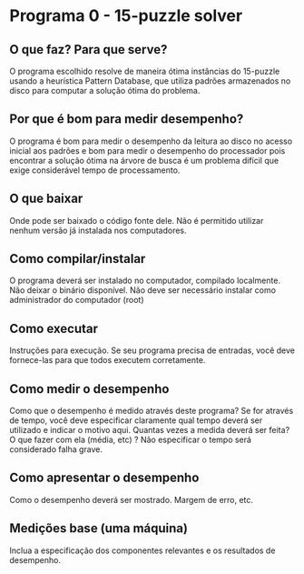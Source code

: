 # Programa 0 - 15-puzzle solver
## O que faz? Para que serve?
O programa escolhido resolve de maneira ótima instâncias do 15-puzzle usando a heurística Pattern Database, que utiliza padrões armazenados no disco para computar a solução ótima do problema. 
## Por que é bom para medir desempenho?
O programa é bom para medir o desempenho da leitura ao disco no acesso inicial aos padrões e bom para medir o desempenho do processador pois encontrar a solução ótima na árvore de busca é um problema difícil que exige considerável tempo de processamento.
## O que baixar
Onde pode ser baixado o código fonte dele. Não é permitido utilizar nenhum versão já instalada nos computadores.
## Como compilar/instalar
O programa deverá ser instalado no computador, compilado localmente. Não deixar o binário disponível. Não deve ser necessário instalar como administrador do computador (root)
## Como executar
Instruções para execução. Se seu programa precisa de entradas, você deve fornece-las para que todos executem corretamente.
## Como medir o desempenho
Como que o desempenho é medido através deste programa? Se for através de tempo, você deve especificar claramente qual tempo deverá ser utilizado e indicar o motivo aqui. Quantas vezes a medida deverá ser feita? O que fazer com ela (média, etc) ? Não especificar o tempo será considerado falha grave.
## Como apresentar o desempenho
Como o desempenho deverá ser mostrado. Margem de erro, etc. 
## Medições base (uma máquina)
Inclua a especificação dos componentes relevantes e os resultados de desempenho.
